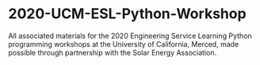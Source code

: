 # 2020-UCM-ESL-Python-Workshop
All associated materials for the 2020 Engineering Service Learning Python programming workshops at the University of California, Merced, made possible through partnership with the Solar Energy Association.

